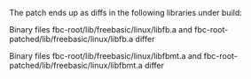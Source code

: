 The patch ends up as diffs in the following libraries under build:

Binary files fbc-root/lib/freebasic/linux/libfb.a and fbc-root-patched/lib/freebasic/linux/libfb.a differ

Binary files fbc-root/lib/freebasic/linux/libfbmt.a and fbc-root-patched/lib/freebasic/linux/libfbmt.a differ
